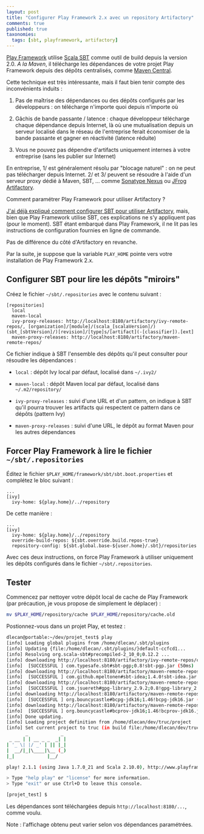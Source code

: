 ```yaml
---
layout: post
title: "Configurer Play Framework 2.x avec un repository Artifactory"
comments: true
published: true
taxonomies: 
  tags: [sbt, playframework, artifactory]
---
```


[Play Framework][play2] utilise [Scala SBT][scala-sbt] comme outil de build depuis la version 2.0.
*A la Maven*, il télécharge les dépendances de votre projet Play Framework depuis des dépôts centralisés, comme [Maven Central][repo-maven2-central].

<!-- more -->

Cette technique est très intéressante, mais il faut bien tenir compte des inconvénients induits :

1. Pas de maîtrise des dépendances ou des dépôts configurés par les développeurs : on télécharge n'importe quoi depuis n'importe où

2. Gâchis de bande passante / latence : chaque développeur télécharge chaque dépendance depuis Internet, là où une mutualisation depuis un 
serveur localisé dans le réseau de l'entreprise ferait économiser de la bande passante et gagner en réactivité (latence réduite)

3. Vous ne pouvez pas dépendre d'artifacts uniquement internes à votre entreprise (sans les publier sur Internet)

En entreprise, 1/ est généralement résolu par "blocage naturel" : on ne peut pas télécharger depuis Internet. 2/ et 3/ peuvent se résoudre à l'aide d'un serveur proxy dédié à Maven, SBT, ... comme [Sonatype Nexus][nexus] ou [JFrog Artifactory][artifactory].

Comment paramétrer Play Framework pour utiliser Artifactory ?

[J'ai déjà expliqué comment configurer SBT pour utiliser Artifactory](@/blog/2013-04-24-configurer-scala-sbt-repository-artifactory/index.md), mais, bien que Play Framework utilise SBT, ces explications ne s'y appliquent pas (pour le moment). SBT étant embarqué dans Play Framework, il ne lit pas les instructions de configuration fournies en ligne de commande.

Pas de différence du côté d'Artifactory en revanche.

Par la suite, je suppose que la variable `PLAY_HOME` pointe vers votre installation de Play Framework 2.x.

## Configurer SBT pour lire les dépôts "miroirs"

Créez le fichier `~/sbt/.repositories` avec le contenu suivant :

```properties
[repositories]
  local
  maven-local
  ivy-proxy-releases: http://localhost:8180/artifactory/ivy-remote-repos/, [organization]/[module]/(scala_[scalaVersion]/)(sbt_[sbtVersion]/)[revision]/[type]s/[artifact](-[classifier]).[ext]
  maven-proxy-releases: http://localhost:8180/artifactory/maven-remote-repos/
```

Ce fichier indique à SBT l'ensemble des dépôts qu'il peut consulter pour résoudre les dépendances :

- `local` : dépôt Ivy local par défaut, localisé dans `~/.ivy2/`

- `maven-local` : dépôt Maven local par défaut, localisé dans `~/.m2/repository/`

- `ivy-proxy-releases` : suivi d'une URL et d'un pattern, on indique à SBT qu'il pourra trouver les artifacts qui respectent ce pattern dans ce dépôts (pattern Ivy)

- `maven-proxy-releases` : suivi d'une URL, le dépôt au format Maven pour les autres dépendances

## Forcer Play Framework à lire le fichier `~/sbt/.repositories`

Éditez le fichier `$PLAY_HOME/framework/sbt/sbt.boot.properties` et complétez le bloc suivant :

```properties
...
[ivy]
  ivy-home: ${play.home}/../repository

```

De cette manière :

```properties
...
[ivy]
  ivy-home: ${play.home}/../repository
  override-build-repos: ${sbt.override.build.repos-true}
  repository-config: ${sbt.global.base-${user.home}/.sbt}/repositories

```

Avec ces deux instructions, on force Play Framework à utiliser uniquement les dépôts configurés dans le fichier `~/sbt/.repositories`.

## Tester

Commencez par nettoyer votre dépôt local de cache de Play Framework (par précaution, je vous propose de simplement le déplacer) :

```sh
mv $PLAY_HOME/repository/cache $PLAY_HOME/repository/cache.old

```

Postionnez-vous dans un projet Play, et testez :

```sh
dlecan@portable:~/dev/projet_test$ play
[info] Loading global plugins from /home/dlecan/.sbt/plugins
[info] Updating {file:/home/dlecan/.sbt/plugins/}default-ccfcd1...
[info] Resolving org.scala-sbt#precompiled-2_10_0;0.12.2 ...
[info] downloading http://localhost:8180/artifactory/ivy-remote-repos/com.typesafe.sbt/sbt-pgp/scala_2.9.2/sbt_0.12/0.8/jars/sbt-pgp.jar ...
[info] 	[SUCCESSFUL ] com.typesafe.sbt#sbt-pgp;0.8!sbt-pgp.jar (50ms)
[info] downloading http://localhost:8180/artifactory/maven-remote-repos/com/github/mpeltonen/sbt-idea_2.9.2_0.12/1.4.0/sbt-idea-1.4.0.jar ...
[info] 	[SUCCESSFUL ] com.github.mpeltonen#sbt-idea;1.4.0!sbt-idea.jar (37ms)
[info] downloading http://localhost:8180/artifactory/maven-remote-repos/com/jsuereth/gpg-library_2.9.2/0.8/gpg-library_2.9.2-0.8.jar ...
[info] 	[SUCCESSFUL ] com.jsuereth#gpg-library_2.9.2;0.8!gpg-library_2.9.2.jar (29ms)
[info] downloading http://localhost:8180/artifactory/maven-remote-repos/org/bouncycastle/bcpg-jdk16/1.46/bcpg-jdk16-1.46.jar ...
[info] 	[SUCCESSFUL ] org.bouncycastle#bcpg-jdk16;1.46!bcpg-jdk16.jar (21ms)
[info] downloading http://localhost:8180/artifactory/maven-remote-repos/org/bouncycastle/bcprov-jdk16/1.46/bcprov-jdk16-1.46.jar ...
[info] 	[SUCCESSFUL ] org.bouncycastle#bcprov-jdk16;1.46!bcprov-jdk16.jar (41ms)
[info] Done updating.
[info] Loading project definition from /home/dlecan/dev/truc/project
[info] Set current project to truc (in build file:/home/dlecan/dev/truc/)
       _            _
 _ __ | | __ _ _  _| |
| '_ \| |/ _' | || |_|
|  __/|_|\____|\__ (_)
|_|            |__/

play! 2.1.1 (using Java 1.7.0_21 and Scala 2.10.0), http://www.playframework.org

> Type "help play" or "license" for more information.
> Type "exit" or use Ctrl+D to leave this console.

[projet_test] $

```

Les dépendances sont téléchargées depuis `http://localhost:8180/...`, comme voulu.

Note : l'affichage obtenu peut varier selon vos dépendances paramétrées.

[scala-sbt]: http://www.scala-sbt.org/
[maven]: http://maven.apache.org/
[play2]: http://www.playframework.com/
[repo-maven2-central]: http://repo1.maven.org/maven2/
[repo-typesafe]: http://repo.typesafe.com/typesafe/ivy-releases/
[repo-sbt]: http://repo.scala-sbt.org/scalasbt/sbt-plugin-releases/
[nexus]: http://www.sonatype.org/nexus/
[artifactory]: http://www.jfrog.com/home/v_artifactory_opensource_overview
